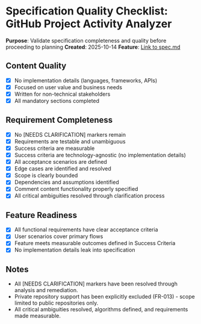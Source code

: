 # Specification Quality Checklist: GitHub Project Activity Analyzer

**Purpose**: Validate specification completeness and quality before proceeding to planning
**Created**: 2025-10-14
**Feature**: [Link to spec.md](../spec.md)

## Content Quality

- [x] No implementation details (languages, frameworks, APIs)
- [x] Focused on user value and business needs
- [x] Written for non-technical stakeholders
- [x] All mandatory sections completed

## Requirement Completeness

- [x] No [NEEDS CLARIFICATION] markers remain
- [x] Requirements are testable and unambiguous
- [x] Success criteria are measurable
- [x] Success criteria are technology-agnostic (no implementation details)
- [x] All acceptance scenarios are defined
- [x] Edge cases are identified and resolved
- [x] Scope is clearly bounded
- [x] Dependencies and assumptions identified
- [x] Comment content functionality properly specified
- [x] All critical ambiguities resolved through clarification process

## Feature Readiness

- [x] All functional requirements have clear acceptance criteria
- [x] User scenarios cover primary flows
- [x] Feature meets measurable outcomes defined in Success Criteria
- [x] No implementation details leak into specification

## Notes

- All [NEEDS CLARIFICATION] markers have been resolved through analysis and remediation.
- Private repository support has been explicitly excluded (FR-013) - scope limited to public repositories only.
- All critical ambiguities resolved, algorithms defined, and requirements made measurable.